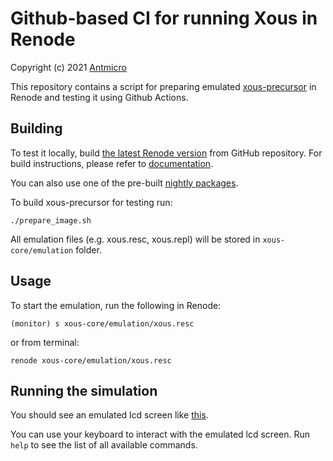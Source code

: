# Github-based CI for running Xous in Renode

Copyright (c) 2021 [Antmicro](https://www.antmicro.com/)

This repository contains a script for preparing emulated [xous-precursor](https://github.com/betrusted-io/xous-core) in Renode and testing it using Github Actions.

## Building

To test it locally, build [the latest Renode version](https://github.com/renode/renode/tree/master) from GitHub repository. For build instructions, please refer to [documentation](https://renode.readthedocs.io/en/latest/advanced/building_from_sources.html).

You can also use one of the pre-built [nightly packages](https://builds.renode.io).

To build xous-precursor for testing run:
```
./prepare_image.sh
```
All emulation files (e.g. xous.resc, xous.repl) will be stored in ``xous-core/emulation`` folder.

## Usage
To start the emulation, run the following in Renode:
```
(monitor) s xous-core/emulation/xous.resc
```
or from terminal:
```
renode xous-core/emulation/xous.resc
```

## Running the simulation
You should see an emulated lcd screen like [this](https://github.com/antmicro/renode-xous-precursor/blob/master/screenshots/onBootScreenshot.png).

You can use your keyboard to interact with the emulated lcd screen. Run ``help`` to see the list of all available commands.
